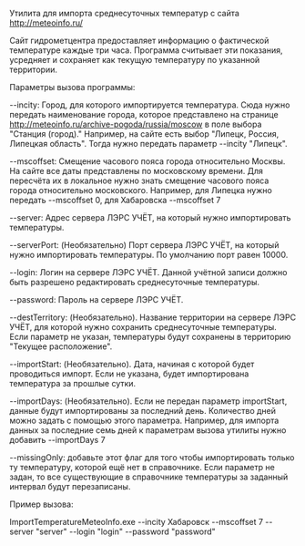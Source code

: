 Утилита для импорта среднесуточных температур с сайта http://meteoinfo.ru/

Сайт гидрометцентра предоставляет информацию о фактической температуре каждые три часа. Программа считывает эти показания, усредняет и сохраняет как текущую температуру по указанной территории.

Параметры вызова программы:


--incity: Город, для которого импортируется температура. Сюда нужно передать наименование города, которое представлено на странице http://meteoinfo.ru/archive-pogoda/russia/moscow в поле выбора "Станция (город)."
Например, на сайте есть выбор "Липецк, Россия, Липецкая область". Тогда нужно передать параметр --incity "Липецк".

--mscoffset: Смещение часового пояса города относительно Москвы. На сайте все даты представлены по московскому времени. Для пересчёта их в локальное нужно знать смещение часового пояса города относительно московского. Например, для Липецка нужно передать --mscoffset 0, для Хабаровска --mscoffset 7

--server: Адрес сервера ЛЭРС УЧЁТ, на который нужно импортировать температуры.

--serverPort: (Необязательно) Порт сервера ЛЭРС УЧЁТ, на который нужно импортировать температуры. По умолчанию порт равен 10000.

--login: Логин на сервере ЛЭРС УЧЁТ. Данной учётной записи должно быть разрешено редактировать среднесуточные температуры.

--password: Пароль на сервере ЛЭРС УЧЁТ.

--destTerritory: (Необязательно). Название территории на сервере ЛЭРС УЧЁТ, для которой нужно сохранить среднесуточные температуры. Если параметр не указан, температуры будут сохранены в территорию "Текущее расположение".

--importStart: (Необязательно). Дата, начиная с которой будет проводиться импорт. Если не указана, будет импортирована температура за прошлые сутки.

--importDays: (Необязательно). Если не передан параметр importStart, данные будут импортированы за последний день. Количество дней можно задать с помощью этого параметра. Например, для импорта данных за последние семь дней к параметрам вызова утилиты нужно добавить --importDays 7

--missingOnly: добавьте этот флаг для того чтобы импортировать только ту температуру, которой ещё нет в справочнике. Если параметр не задан, то все существующие в справочнике температуры за заданный интервал будут перезаписаны.


Пример вызова:

ImportTemperatureMeteoInfo.exe --incity Хабаровск --mscoffset 7 --server "server" --login "login" --password "password"
